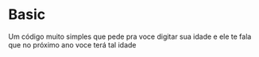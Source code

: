 # Basic
Um código muito simples que pede pra voce digitar sua idade e ele te fala que no próximo ano voce terá tal idade
